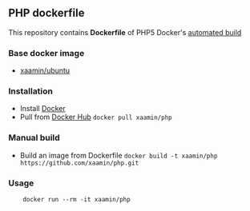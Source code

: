 ## PHP dockerfile
This repository contains **Dockerfile** of PHP5 Docker's [automated build](https://hub.docker.com/r/xaamin/php)

### Base docker image
* [xaamin/ubuntu](https://registry.hub.docker.com/r/xaamin/ubuntu)

### Installation
* Install [Docker](https://www.docker.com)
* Pull from [Docker Hub](https://hub.docker.com/r/xaamin/php) `docker pull xaamin/php`

### Manual build
* Build an image from Dockerfile `docker build -t xaamin/php https://github.com/xaamin/php.git`

### Usage
```
	docker run --rm -it xaamin/php
```